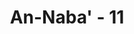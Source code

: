 ---
title: "An-Naba' - 11"
no: 11
arabic_no: ١١
ayah: وَّجَعَلْنَا النَّهَارَ مَعَاشًاۚ
translation: "dan Kami menjadikan siang untuk mencari penghidupan,"
tafsir: "Keenam, Allah menjadikan siang untuk berusaha dan mencari rezeki yang diperlukan dalam kehidupan dan untuk hidup bermasyarakat."
---